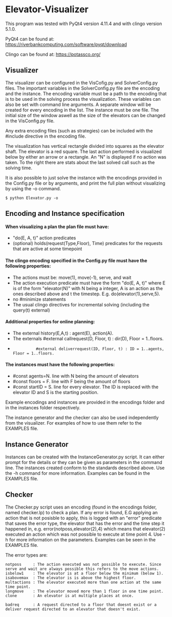 # Elevator-Visualizer
This program was tested with PyQt4 version 4.11.4 and with clingo version 5.1.0.

PyQt4 can be found at: https://riverbankcomputing.com/software/pyqt/download

Clingo can be found at: https://potassco.org/

## Visualizer

The visualizer can be configured in the VisCofig.py and SolverConfig.py files. The important variables in the SolverConfig.py file are the encoding and the instance. The encoding variable must be a path to the encoding that is to be used in the solving process the visualization. These variables can also be set with command line arguments. A separate window will be created for every encoding in the list. The instance must be one file. The initial size of the window aswell as the size of the elevators can be changed in the VisConfig.py file.

Any extra encoding files (such as strategies) can be included with the #include directive in the encoding file.

The visualization has vertical rectangle divided into squares as the elevator shaft. The elevator is a red square. The last action performed is visualized below by either an arrow or a rectangle. An "N" is displayed if no action was taken. To the right there are stats about the last solved call such as the solving time.

It is also possible to just solve the instance with the encodings provided in the Config.py file or by arguments, and print the full plan without visualizing by using the -o command.

```
$ python Elevator.py -o
```

## Encoding and Instance specification

#### When visualizing a plan the plan file must have:

- "do(E, A, t)" action predicates
- (optional) holds(request(Type,Floor), Time) predicates for the requests that are active at some timepoint

#### The clingo encoding specified in the Config.py file must have the following properties:

- The actions must be: move(1), move(-1), serve, and wait
- The action execution predicate must have the form "do(E, A, t)" where E is of the form "elevator(N)" with N being a integer, A is an action as the ones described above and t the timestep. E.g. do(elevator(1),serve,5).
- no #minimize statements
- The usual clingo directives for incremental solving (including the query(t) external)

#### Additional properties for online planning:

- The external history(E,A,t) : agent(E), action(A).
- The externals #external callrequest(D, Floor, t) : dir(D), Floor = 1..floors.
-				#external deliverrequest(ID, Floor, t) : ID = 1..agents, Floor = 1..floors.

#### The instances must have the following properties:

- #const agents=N. line with N being the amount of elevators
- #const floors = F. line with F being the amount of floors
- #const startID = S. line for every elevator. The ID is replaced with the elevator ID and S is the starting position.


Example encodings and instances are provided in the encodings folder and in the instances folder respectively.


The instance generator and the checker can also be used independently from the visualizer. For examples of how to use them refer to the EXAMPLES file.
	
## Instance Generator

Instances can be created with the InstanceGenerator.py script. It can either prompt for the details or they can be given as parameters in the command line. The instances created conform to the standards described above. Use the -h command for more information. Examples can be found in the EXAMPLES file.

## Checker

The Checker.py script uses an encoding (found in the encodings folder, named checker.lp) to check a plan. If any error is found, E.G applying an action that is not posisble to apply, this is logged with an "error" predicate that saves the error type, the elevator that has the error and the time step it happened in, e.g. error(notposs,elevator(2),4) which means that elevator(2) executed an action which was not possible to execute at time point 4. Use -h for more information on the parameters. Examples can be seen in the EXAMPLES file.

The error types are:
```
notposs     : The action executed was not possible to execute. Since serve and wait are always possible this refers to the move actions.
isbelow1    : The elevator is at a floor below the minimum (below 1). 
isabovemax  : The elevator is is above the highest floor.
multactions : The elevator executed more than one action at the same time point.
longmove    : The elevator moved more than 1 floor in one time point.
clone       : An elevator is at multiple places at once.

badreq      : A request directed to a floor that doesnt exist or a deliver request directed to an elevator that doesn't exist.
```
